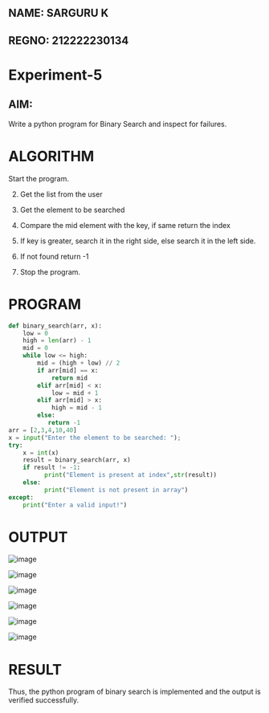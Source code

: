 ## NAME: SARGURU K
## REGNO: 212222230134
# Experiment-5
## AIM:
Write a python program for Binary Search and inspect for failures. 

# ALGORITHM
Start the program.

2. Get the list from the user

3. Get the element to be searched

4. Compare the mid element with the key, if same return the index

5. If key is greater, search it in the right side, else search it in the left side.

6. If not found return -1

7. Stop the program. 

 # PROGRAM
```python
def binary_search(arr, x):  
    low = 0 
    high = len(arr) - 1 
    mid = 0 
    while low <= high: 
        mid = (high + low) // 2 
        if arr[mid] == x:
            return mid
        elif arr[mid] < x: 
            low = mid + 1 
        elif arr[mid] > x: 
            high = mid - 1 
        else: 
           return -1 
arr = [2,3,4,10,40] 
x = input("Enter the element to be searched: ");  
try: 
    x = int(x) 
    result = binary_search(arr, x)  
    if result != -1: 
          print("Element is present at index",str(result)) 
    else: 
          print("Element is not present in array") 
except: 
    print("Enter a valid input!") 
```
# OUTPUT

![image](https://github.com/user-attachments/assets/23eb9e1d-98a2-499d-baec-29dab19f2538)

![image](https://github.com/user-attachments/assets/6a5f77a0-90b8-45e9-b594-222eda719f18)

![image](https://github.com/user-attachments/assets/63386c17-f8b7-4fc9-b4a8-1f6fdc32a362)

![image](https://github.com/user-attachments/assets/0044d0d6-d559-47ca-b903-f754ef94b9a0)

![image](https://github.com/user-attachments/assets/b91678f0-06fe-48ad-a80d-ca3054fd8dfd)

![image](https://github.com/user-attachments/assets/2752d8a9-3f4c-43f8-867a-abd3a93c0ed2)





 

# RESULT

Thus, the python program of binary search is implemented and the output is verified
successfully. 
